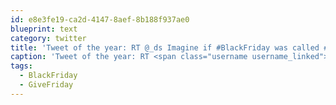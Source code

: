 ```yaml
---
id: e8e3fe19-ca2d-4147-8aef-8b188f937ae0
blueprint: text
category: twitter
title: 'Tweet of the year: RT @_ds Imagine if #BlackFriday was called #GiveFriday and rather than being consumer whores, we all donated to charity.'
caption: 'Tweet of the year: RT <span class="username username_linked">@<a href="https://twitter.com/_ds" title="Dustin Senos">_ds</a></span> Imagine if <span class="hashtag hashtag_local">#<a href="http://tweettemp.darylchymko.ca/?tag=blackfriday">BlackFriday</a> was called <span class="hashtag hashtag_local">#<a href="http://tweettemp.darylchymko.ca/?tag=givefriday">GiveFriday</a> and rather than being consumer whores, we all donated to charity.'
tags:
  - BlackFriday
  - GiveFriday
---
```

